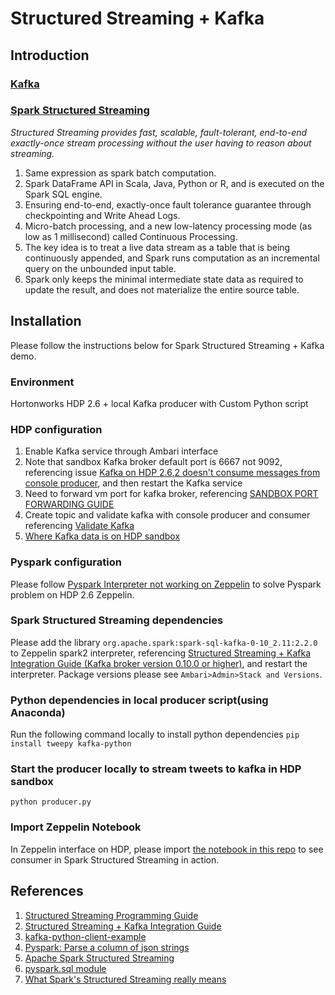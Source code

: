 # Structured Streaming + Kafka

## Introduction

### [Kafka](https://kafka.apache.org/intro)

### [Spark Structured Streaming](https://spark.apache.org/docs/latest/structured-streaming-programming-guide.html)

_Structured Streaming provides fast, scalable, fault-tolerant, end-to-end exactly-once stream processing without the user having to reason about streaming._

1. Same expression as spark batch computation.
2. Spark DataFrame API in Scala, Java, Python or R, and is executed on the Spark SQL engine.
3. Ensuring end-to-end, exactly-once fault tolerance guarantee through checkpointing and Write Ahead Logs.
4. Micro-batch processing, and a new low-latency processing mode (as low as 1 millisecond) called Continuous Processing.
5. The key idea is to treat a live data stream as a table that is being continuously appended, and Spark runs computation as an incremental query on the unbounded input table.
6. Spark only keeps the minimal intermediate state data as required to update the result, and does not materialize the entire source table.

## Installation
Please follow the instructions below for Spark Structured Streaming + Kafka demo.

### Environment
Hortonworks HDP 2.6 + local Kafka producer with Custom Python script

### HDP configuration
1. Enable Kafka service through Ambari interface
2. Note that sandbox Kafka broker default port is 6667 not 9092, referencing issue [Kafka on HDP 2.6,2 doesn't consume messages from console producer](https://community.hortonworks.com/questions/147344/kafka-on-hdp-262-doesnt-consume-messages-from-cons.html), and then restart the Kafka service
3. Need to forward vm port for kafka broker, referencing [SANDBOX PORT FORWARDING GUIDE](https://hortonworks.com/tutorial/sandbox-port-forwarding-guide/section/1/)
4. Create topic and validate kafka with console producer and consumer referencing [Validate Kafka](https://docs.hortonworks.com/HDPDocuments/HDP2/HDP-2.6.2/bk_command-line-installation/content/validate_kafka.html)
5. [Where Kafka data is on HDP sandbox](https://stackoverflow.com/questions/17730905/is-there-a-way-to-delete-all-the-data-from-a-topic-or-delete-the-topic-before-ev)

### Pyspark configuration
Please follow [Pyspark Interpreter not working on Zeppelin](https://community.hortonworks.com/questions/176943/pyspark-interpreter-not-working-on-zeppelin.html) to solve Pyspark problem on HDP 2.6 Zeppelin.

### Spark Structured Streaming dependencies
Please add the library `org.apache.spark:spark-sql-kafka-0-10_2.11:2.2.0` to Zeppelin spark2 interpreter, referencing [Structured Streaming + Kafka Integration Guide (Kafka broker version 0.10.0 or higher)](https://spark.apache.org/docs/latest/structured-streaming-kafka-integration.html#deploying), and restart the interpreter. Package versions please see `Ambari>Admin>Stack and Versions`.

### Python dependencies in local producer script(using Anaconda)
Run the following command locally to install python dependencies
`pip install tweepy kafka-python`

### Start the producer locally to stream tweets to kafka in HDP sandbox
`python producer.py`

### Import Zeppelin Notebook
In Zeppelin interface on HDP, please import [the notebook in this repo](https://raw.githubusercontent.com/r96941046/Spark-Structured-Streaming-with-Kafka/master/Spark%20Structured%20Streaming%20with%20Kafka.json) to see consumer in Spark Structured Streaming in action.

## References
1. [Structured Streaming Programming Guide](https://spark.apache.org/docs/latest/structured-streaming-programming-guide.html)
2. [Structured Streaming + Kafka Integration Guide ](https://spark.apache.org/docs/latest/structured-streaming-kafka-integration.html)
3. [kafka-python-client-example](http://www.biglittleant.cn/2016/12/28/kafka-python/)
4. [Pyspark: Parse a column of json strings](https://stackoverflow.com/questions/41107835/pyspark-parse-a-column-of-json-strings)
5. [Apache Spark Structured Streaming](https://jhui.github.io/2017/01/15/Apache-Spark-Streaming/)
6. [pyspark.sql module](http://spark.apache.org/docs/2.1.0/api/python/pyspark.sql.html)
7. [What Spark's Structured Streaming really means](https://www.infoworld.com/article/3052924/analytics/what-sparks-structured-streaming-really-means.html)
